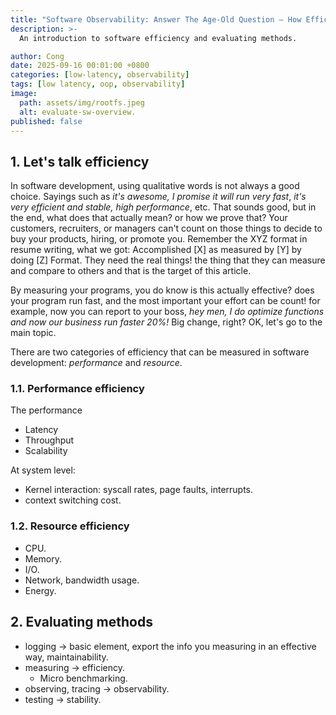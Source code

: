 ```yaml
---
title: "Software Observability: Answer The Age-Old Question — How Efficient Are Your Programs?"
description: >-
  An introduction to software efficiency and evaluating methods.

author: Cong
date: 2025-09-16 00:01:00 +0800
categories: [low-latency, observability]
tags: [low latency, oop, observability]
image:
  path: assets/img/rootfs.jpeg
  alt: evaluate-sw-overview.
published: false
---
```


## 1. Let's talk efficiency

In software development, using qualitative words is not always a good choice. Sayings such as *it's awesome, I promise it will run very fast*, *it's very efficient and stable, high performance*, etc. That sounds good, but in the end, what does that actually mean? or how we prove that? Your customers, recruiters, or managers can't count on those things to decide to buy your products, hiring, or promote you. Remember the XYZ format in resume writing, what we got: Accomplished [X] as measured by [Y] by doing [Z] Format. They need the real things! the thing that they can measure and compare to others and that is the target of this article.

By measuring your programs, you do know is this actually effective? does your program run fast, and the most important your effort can be count! for example, now you can report to your boss, *hey men, I do optimize functions and now our business run faster 20%!* Big change, right? OK, let's go to the main topic.

There are two categories of efficiency that can be measured in software development: *performance* and *resource*.

### 1.1. Performance efficiency

The performance 

- Latency
- Throughput
- Scalability

At system level:

- Kernel interaction: syscall rates, page faults, interrupts.
- context switching cost.

### 1.2. Resource efficiency

- CPU.
- Memory.
- I/O.
- Network, bandwidth usage.
- Energy.


## 2. Evaluating methods 

- logging -> basic element, export the info you measuring in an effective way, maintainability.
- measuring -> efficiency.
  - Micro benchmarking.
- observing, tracing -> observability.
- testing -> stability.
